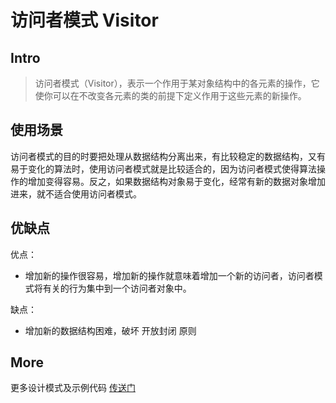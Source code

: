 # 访问者模式 Visitor

## Intro

> 访问者模式（Visitor），表示一个作用于某对象结构中的各元素的操作，它使你可以在不改变各元素的类的前提下定义作用于这些元素的新操作。

## 使用场景

访问者模式的目的时要把处理从数据结构分离出来，有比较稳定的数据结构，又有易于变化的算法时，使用访问者模式就是比较适合的，因为访问者模式使得算法操作的增加变得容易。反之，如果数据结构对象易于变化，经常有新的数据对象增加进来，就不适合使用访问者模式。

## 优缺点

优点：

- 增加新的操作很容易，增加新的操作就意味着增加一个新的访问者，访问者模式将有关的行为集中到一个访问者对象中。

缺点：

- 增加新的数据结构困难，破坏 开放封闭 原则

## More

更多设计模式及示例代码 [传送门](https://github.com/WeihanLi/DesignPatterns)
